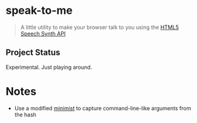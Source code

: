 # speak-to-me

> A little utility to make your browser talk to you using the [HTML5 Speech Synth API](http://updates.html5rocks.com/2014/01/Web-apps-that-talk---Introduction-to-the-Speech-Synthesis-API)

## Project Status

Experimental. Just playing around.

# Notes

- Use a modified [minimist](https://github.com/substack/minimist) to capture command-line-like arguments from the hash
